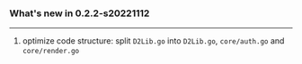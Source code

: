 ### What's new in 0.2.2-s20221112
***

1. optimize code structure: split `D2Lib.go` into `D2Lib.go`, `core/auth.go` and `core/render.go`
